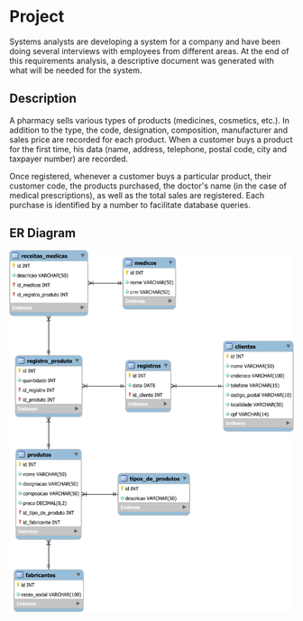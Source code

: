 # Project

Systems analysts are developing a system for a company and have been doing several interviews with employees from different areas. At the end of this requirements analysis, a descriptive document was generated with what will be needed for the system.

## Description

A pharmacy sells various types of products (medicines, cosmetics, etc.). In addition to the type, the code, designation, composition, manufacturer and sales price are recorded for each product. When a customer buys a product for the first time, his data (name, address, telephone, postal code, city and taxpayer number) are recorded.

Once registered, whenever a customer buys a particular product, their customer code, the products purchased, the doctor's name (in the case of medical prescriptions), as well as the total sales are registered. Each purchase is identified by a number to facilitate database queries.

## ER Diagram

<img src="ER-Diagram/project.png" width="600px">
